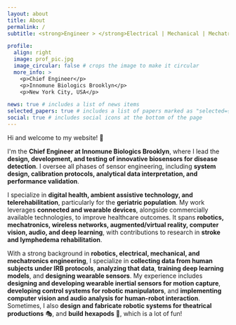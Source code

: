 ```yaml
---
layout: about
title: About
permalink: /
subtitle: <strong>Engineer > </strong>Electrical | Mechanical | Mechatronics & Robotics<br><strong>Dessert Connoisseur</strong>🍦(Self proclaimed)

profile:
  align: right
  image: prof_pic.jpg
  image_circular: false # crops the image to make it circular
  more_info: >
    <p>Chief Engineer</p>
    <p>Innomune Biologics Brooklyn</p>
    <p>New York City, USA</p>

news: true # includes a list of news items
selected_papers: true # includes a list of papers marked as "selected={true}"
social: true # includes social icons at the bottom of the page
---
```


Hi and welcome to my website! :wave:

I'm the **Chief Engineer at Innomune Biologics Brooklyn**, where I lead the **design, development, and testing of innovative biosensors for disease detection**. I oversee all phases of sensor engineering, including **system design, calibration protocols, analytical data interpretation, and performance validation**.  

I specialize in **digital health, ambient assistive technology, and telerehabilitation**, particularly for the **geriatric population**. My work leverages **connected and wearable devices**, alongside commercially available technologies, to improve healthcare outcomes. It spans **robotics, mechatronics, wireless networks, augmented/virtual reality, computer vision, audio, and deep learning**, with contributions to research in **stroke and lymphedema rehabilitation**.  

With a strong background in **robotics, electrical, mechanical, and mechatronics engineering**, I specialize in **collecting data from human subjects under IRB protocols**, **analyzing that data**, **training deep learning models**, and **designing wearable sensors**. My experience includes **designing and developing wearable inertial sensors for motion capture**, **developing control systems for robotic manipulators**, and **implementing computer vision and audio analysis for human-robot interaction**. Sometimes, I also **design and fabricate robotic systems for theatrical productions** :performing_arts:, and **build hexapods** :octopus:, which is a lot of fun!
